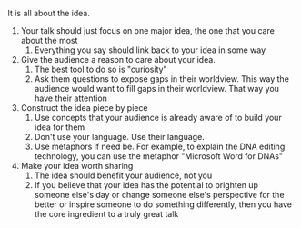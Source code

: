 It is all about the idea.

1. Your talk should just focus on one major idea, the one that you care about the most
	1. Everything you say should link back to your idea in some way
2. Give the audience a reason to care about your idea. 
	1. The best tool to do so is "curiosity"
	2. Ask them questions to expose gaps in their worldview. This way the audience would want to fill gaps in their worldview. That way you have their attention
3. Construct the idea piece by piece
	1. Use concepts that your audience is already aware of to build your idea for them
	2. Don't use your language. Use their language.
	3. Use metaphors if need be. For example, to explain the DNA editing technology, you can use the metaphor "Microsoft Word for DNAs"
4. Make your idea worth sharing
	1. The idea should benefit your audience, not you
	2. If you believe that your idea has the potential to brighten up someone else's day or change someone else's perspective for the better or inspire someone to do something differently, then you have the core ingredient to a truly great talk